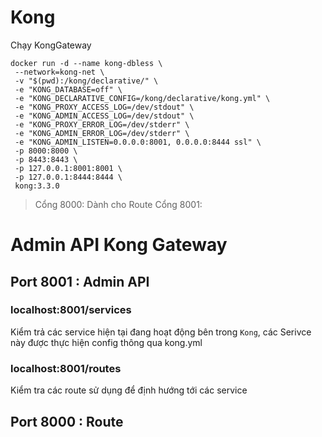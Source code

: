 # Kong
Chạy KongGateway
```shell
docker run -d --name kong-dbless \
 --network=kong-net \
 -v "$(pwd):/kong/declarative/" \
 -e "KONG_DATABASE=off" \
 -e "KONG_DECLARATIVE_CONFIG=/kong/declarative/kong.yml" \
 -e "KONG_PROXY_ACCESS_LOG=/dev/stdout" \
 -e "KONG_ADMIN_ACCESS_LOG=/dev/stdout" \
 -e "KONG_PROXY_ERROR_LOG=/dev/stderr" \
 -e "KONG_ADMIN_ERROR_LOG=/dev/stderr" \
 -e "KONG_ADMIN_LISTEN=0.0.0.0:8001, 0.0.0.0:8444 ssl" \
 -p 8000:8000 \
 -p 8443:8443 \
 -p 127.0.0.1:8001:8001 \
 -p 127.0.0.1:8444:8444 \
 kong:3.3.0
```

>Cổng 8000: Dành cho Route
>Cổng 8001: 


# Admin API Kong Gateway
## Port 8001 : Admin API
### localhost:8001/services
Kiểm trả các service hiện tại đang hoạt động bên trong `Kong`, các Serivce này được thực hiện config thông qua kong.yml

### localhost:8001/routes
Kiểm tra các route sử dụng để định hướng tới các service

## Port 8000 : Route






